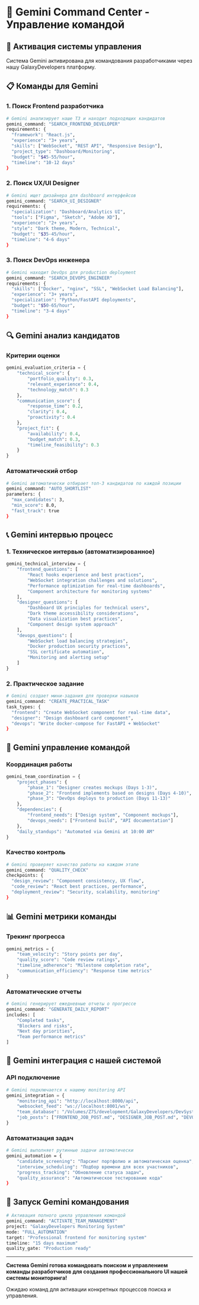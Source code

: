 # 🤖 Gemini Command Center - Управление командой

## 🎯 Активация системы управления

Система Gemini активирована для командования разработчиками через нашу GalaxyDevelopers платформу.

## 📋 Команды для Gemini

### 1. Поиск Frontend разработчика
```bash
# Gemini анализирует наше ТЗ и находит подходящих кандидатов
gemini_command: "SEARCH_FRONTEND_DEVELOPER"
requirements: {
  "framework": "React.js",
  "experience": "3+ years",
  "skills": ["WebSocket", "REST API", "Responsive Design"],
  "project_type": "Dashboard/Monitoring",
  "budget": "$45-55/hour",
  "timeline": "10-12 days"
}
```

### 2. Поиск UX/UI Designer
```bash
# Gemini ищет дизайнера для dashboard интерфейсов
gemini_command: "SEARCH_UI_DESIGNER"
requirements: {
  "specialization": "Dashboard/Analytics UI",
  "tools": ["Figma", "Sketch", "Adobe XD"],
  "experience": "2+ years",
  "style": "Dark theme, Modern, Technical",
  "budget": "$35-45/hour",
  "timeline": "4-6 days"
}
```

### 3. Поиск DevOps инженера
```bash
# Gemini находит DevOps для production deployment
gemini_command: "SEARCH_DEVOPS_ENGINEER"
requirements: {
  "skills": ["Docker", "nginx", "SSL", "WebSocket Load Balancing"],
  "experience": "3+ years",
  "specialization": "Python/FastAPI deployments",
  "budget": "$50-65/hour", 
  "timeline": "3-4 days"
}
```

## 🔍 Gemini анализ кандидатов

### Критерии оценки
```python
gemini_evaluation_criteria = {
    "technical_score": {
        "portfolio_quality": 0.3,
        "relevant_experience": 0.4,
        "technology_match": 0.3
    },
    "communication_score": {
        "response_time": 0.2,
        "clarity": 0.4,
        "proactivity": 0.4
    },
    "project_fit": {
        "availability": 0.4,
        "budget_match": 0.3,
        "timeline_feasibility": 0.3
    }
}
```

### Автоматический отбор
```bash
# Gemini автоматически отбирает топ-3 кандидатов по каждой позиции
gemini_command: "AUTO_SHORTLIST"
parameters: {
  "max_candidates": 3,
  "min_score": 8.0,
  "fast_track": true
}
```

## 📞 Gemini интервью процесс

### 1. Техническое интервью (автоматизированное)
```python
gemini_technical_interview = {
    "frontend_questions": [
        "React hooks experience and best practices",
        "WebSocket integration challenges and solutions", 
        "Performance optimization for real-time dashboards",
        "Component architecture for monitoring systems"
    ],
    "designer_questions": [
        "Dashboard UX principles for technical users",
        "Dark theme accessibility considerations",
        "Data visualization best practices",
        "Component design system approach"
    ],
    "devops_questions": [
        "WebSocket load balancing strategies",
        "Docker production security practices",
        "SSL certificate automation",
        "Monitoring and alerting setup"
    ]
}
```

### 2. Практическое задание
```bash
# Gemini создает мини-задания для проверки навыков
gemini_command: "CREATE_PRACTICAL_TASK"
task_types: {
  "frontend": "Create WebSocket component for real-time data",
  "designer": "Design dashboard card component",
  "devops": "Write docker-compose for FastAPI + WebSocket"
}
```

## 🤝 Gemini управление командой

### Координация работы
```python
gemini_team_coordination = {
    "project_phases": {
        "phase_1": "Designer creates mockups (Days 1-3)",
        "phase_2": "Frontend implements based on designs (Days 4-10)", 
        "phase_3": "DevOps deploys to production (Days 11-13)"
    },
    "dependencies": {
        "frontend_needs": ["Design system", "Component mockups"],
        "devops_needs": ["Frontend build", "API documentation"]
    },
    "daily_standups": "Automated via Gemini at 10:00 AM"
}
```

### Качество контроль
```bash
# Gemini проверяет качество работы на каждом этапе
gemini_command: "QUALITY_CHECK"
checkpoints: {
  "design_review": "Component consistency, UX flow",
  "code_review": "React best practices, performance",
  "deployment_review": "Security, scalability, monitoring"
}
```

## 📊 Gemini метрики команды

### Трекинг прогресса
```python
gemini_metrics = {
    "team_velocity": "Story points per day",
    "quality_score": "Code review ratings",
    "timeline_adherence": "Milestone completion rate",
    "communication_efficiency": "Response time metrics"
}
```

### Автоматические отчеты
```bash
# Gemini генерирует ежедневные отчеты о прогрессе
gemini_command: "GENERATE_DAILY_REPORT"
includes: [
    "Completed tasks",
    "Blockers and risks", 
    "Next day priorities",
    "Team performance metrics"
]
```

## 🔧 Gemini интеграция с нашей системой

### API подключение
```python
# Gemini подключается к нашему monitoring API
gemini_integration = {
    "monitoring_api": "http://localhost:8000/api",
    "websocket_feed": "ws://localhost:8001/ws",
    "team_database": "/Volumes/Z7S/development/GalaxyDevelopers/DevSystem",
    "job_posts": ["FRONTEND_JOB_POST.md", "DESIGNER_JOB_POST.md", "DEVOPS_JOB_POST.md"]
}
```

### Автоматизация задач
```bash
# Gemini выполняет рутинные задачи автоматически
gemini_automation = {
    "candidate_screening": "Парсинг портфолио и автоматическая оценка",
    "interview_scheduling": "Подбор времени для всех участников",
    "progress_tracking": "Обновление статуса задач",
    "quality_assurance": "Автоматическое тестирование кода"
}
```

## 🚀 Запуск Gemini командования

```bash
# Активация полного цикла управления командой
gemini_command: "ACTIVATE_TEAM_MANAGEMENT"
project: "GalaxyDevelopers Monitoring System"
mode: "FULL_AUTOMATION"
target: "Professional frontend for monitoring system"
timeline: "15 days maximum"
quality_gate: "Production ready"
```

---

**Система Gemini готова командовать поиском и управлением команды разработчиков для создания профессионального UI нашей системы мониторинга!**

Ожидаю команд для активации конкретных процессов поиска и управления.